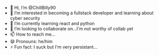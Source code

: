 - 👋 Hi, I’m @ChillBilly90
- 👀 I’m interested in becoming a fullstack developer and learning about cyber security
- 🌱 I’m currently learning react and python
- 💞️ I’m looking to collaborate on...I'm not worthy of collab yet
- 📫 How to reach me...
- 😄 Pronouns: he/him
- ⚡ Fun fact: I suck but I'm very persistant...

<!---
ChillBilly90/ChillBilly90 is a ✨ special ✨ repository because its `README.md` (this file) appears on your GitHub profile.
You can click the Preview link to take a look at your changes.
--->
